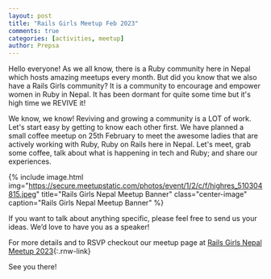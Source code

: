 ```yaml
---
layout: post
title: "Rails Girls Meetup Feb 2023"
comments: true
categories: [activities, meetup]
author: Prepsa
---
```


Hello everyone!
As we all know, there is a Ruby community here in Nepal which hosts amazing meetups every month. But did you know that we also have a Rails Girls community? It is a community to encourage and empower women in Ruby in Nepal. It has been dormant for quite some time but it's high time we REVIVE it!

We know, we know! Reviving and growing a community is a LOT of work. Let's start easy by getting to know each other first. We have planned a small coffee meetup on 25th February to meet the awesome ladies that are actively working with Ruby, Ruby on Rails here in Nepal. Let's meet, grab some coffee, talk about what is happening in tech and Ruby; and share our experiences.

{% include image.html
     img="https://secure.meetupstatic.com/photos/event/1/2/c/f/highres_510304815.jpeg"
     title="Rails Girls Nepal Meetup Banner"
     class="center-image"
     caption="Rails Girls Nepal Meetup Banner" %}

If you want to talk about anything specific, please feel free to send us your ideas. We’d love to have you as a speaker!

For more details and to RSVP checkout our meetup page at [Rails Girls Nepal Meetup 2023](https://www.meetup.com/nepal-ruby-users-group/events/291145795/){:.rnw-link}

See you there!

